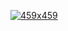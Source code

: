 [![459x459](https://media.giphy.com/media/Ii3VY9rN94TMVVtyn6/source.gif "Abdulhamit Akaslan")](https://github.com/hamitaksln)

<!--
**hamitaksln/hamitaksln** is a ✨ _special_ ✨ repository because its `README.md` (this file) appears on your GitHub profile.

Here are some ideas to get you started:

- 🔭 I’m currently working on ...
- 🌱 I’m currently learning ...
- 👯 I’m looking to collaborate on ...
- 🤔 I’m looking for help with ...
- 💬 Ask me about ...
- 📫 How to reach me: ...
- 😄 Pronouns: ...
- ⚡ Fun fact: ...
-->
